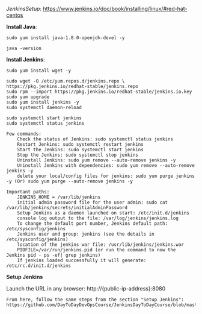 *JenkinsSetup*: https://www.jenkins.io/doc/book/installing/linux/#red-hat-centos

**Install Java**:

    sudo yum install java-1.8.0-openjdk-devel -y
    
    java -version
    
**Install Jenkins**:

    sudo yum install wget -y
    
    sudo wget -O /etc/yum.repos.d/jenkins.repo \
    https://pkg.jenkins.io/redhat-stable/jenkins.repo
    sudo rpm --import https://pkg.jenkins.io/redhat-stable/jenkins.io.key
    sudo yum upgrade
    sudo yum install jenkins -y
    sudo systemctl daemon-reload
    
    sudo systemctl start jenkins
    sudo systemctl status jenkins
    
    Few commands:
        Check the status of Jenkins: sudo systemctl status jenkins
        Restart Jenkins: sudo systemctl restart jenkins
        Start the Jenkins: sudo systemctl start jenkins
        Stop the Jenkins: sudo systemctl stop jenkins
        Uninstall Jenkins: sudo yum remove --auto-remove jenkins -y
        Uninstall Jenkins with dependencies: sudo yum remove --auto-remove jenkins -y
        delete your local/config files for jenkins: sudo yum purge jenkins -y (Or) sudo yum purge --auto-remove jenkins -y

    Important paths:
        JENKINS_HOME = /var/lib/jenkins
        initial admin password file for the user admin: sudo cat /var/lib/jenkins/secrets/initialAdminPassword
        Setup Jenkins as a daemon launched on start: /etc/init.d/jenkins
        console log output to the file: /var/log/jenkins/jenkins.log
        To change the default port number, Jenkins default path: /etc/sysconfig/jenkins
        Jenkins user and group: jenkins (see the details in  /etc/sysconfig/jenkins)
        location of the jenkins war file: /usr/lib/jenkins/jenkins.war
        PIDFILE=/var/run/jenkins.pid (or run the command to now the Jenkins pid - ps -ef| grep jenkins)
        If jenkins loaded successfully it will generate: /etc/rc.d/init.d/jenkins
        
 
**Setup Jenkins**

Launch the URL in any browser: http://{public-ip-address}:8080
    
    From here, follow the same steps from the section "Setup Jenkins":  https://github.com/DayToDayDevOpsCourse/JenkinsDayToDayCourse/blob/master/JenkinsSetupUbuntu.md
